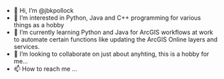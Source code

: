 - 👋 Hi, I’m @jbkpollock
- 👀 I’m interested in Python, Java and C++ programming for various things as a hobby
- 🌱 I’m currently learning Python and Java for ArcGIS workflows at work to automate certain functions like updating the ArcGIS Online layers and services.
- 💞️ I’m looking to collaborate on just about anyhting, this is a hobby for me...
- 📫 How to reach me ...

<!---
jbkpollock/jbkpollock is a ✨ special ✨ repository because its `README.md` (this file) appears on your GitHub profile.
You can click the Preview link to take a look at your changes.
--->
